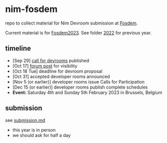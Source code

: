 # nim-fosdem

repo to collect material for Nim Devroom submission at [Fosdem](https://fosdem.org).

Current material is for [Fosdem2023](https://fosdem.org/2023/). See folder [2022](2022/README.md) for previous year.

## timeline

* [Sep 29] [call for devrooms](https://fosdem.org/2023/news/2022-09-29-call_for_devrooms/) published
* [Oct 17] [forum post](https://forum.nim-lang.org/t/9534#62632) for visibility
* [Oct 18 Tue] deadline for devroom proposal
* [Oct 31] accepted developer rooms announced
* [Nov 5 (or earlier)] developer rooms issue Calls for Participation
* [Dec 15 (or earlier)] developer rooms publish complete schedules
* **Event:** Saturday 4th and Sunday 5th February 2023 in Brussels, Belgium

## submission

see [submission.md](submission.md)

* this year is in person
* we should ask for half a day
